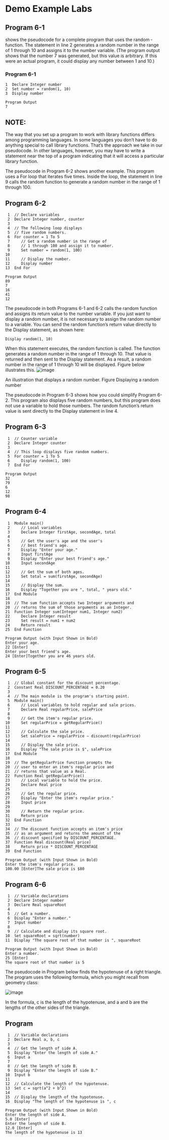 # Demo Example Labs

## Program 6-1 
shows the pseudocode for a complete program that uses the random ­function. The statement in line 2 generates a random number in the range of 1 through 10 and assigns it to the number variable. (The program output shows that the number 7 was generated, but this value is arbitrary. If this were an actual program, it could display any number between 1 and 10.)

### Program 6-1
```
1  Declare Integer number
2  Set number = random(1, 10)
3  Display number
```
```
Program Output
7
```
## NOTE:
The way that you set up a program to work with library functions differs among programming languages. In some languages you don’t have to do anything special to call library functions. That’s the approach we take in our pseudocode. In other languages, however, you may have to write a statement near the top of a program indicating that it will access a particular library function.

The pseudocode in Program 6-2 shows another example. This program uses a For loop that iterates five times. Inside the loop, the statement in line 9 calls the random function to generate a random number in the range of 1 through 100.

## Program 6-2
```
 1  // Declare variables
 2  Declare Integer number, counter
 3
 4  // The following loop displays
 5  // five random numbers.
 6  For counter = 1 To 5
 7     // Get a random number in the range of
 8     // 1 through 100 and assign it to number.
 9     Set number = random(1, 100)
10
11     // Display the number.
12     Display number
13  End For
```
```
Program Output
89
7
16
41
12
```
The pseudocode in both Programs 6-1 and 6-2 calls the random function and assigns its return value to the number variable. If you just want to display a random number, it is not necessary to assign the random number to a variable. You can send the random function’s return value directly to the Display statement, as shown here:
```
Display random(1, 10)
```
When this statement executes, the random function is called. The function generates a random number in the range of 1 through 10. That value is returned and then sent to the Display statement. As a result, a random number in the range of 1 through 10 will be displayed. Figure below illustrates this.
![image](https://user-images.githubusercontent.com/47218880/67445308-11146f80-f5d2-11e9-8535-c783fee5ef09.png)

An illustration that displays a random number.
Figure Displaying a random number

The pseudocode in Program 6-3 shows how you could simplify Program 6-2. This program also displays five random numbers, but this program does not use a variable to hold those numbers. The random function’s return value is sent directly to the Display statement in line 4.

## Program 6-3
```
 1  // Counter variable
 2  Declare Integer counter
 3
 4  // This loop displays five random numbers.
 5  For counter = 1 To 5
 6     Display random(1, 100)
 7  End For
 ```
 ```
Program Output
32
79
6
12
98
```
## Program 6-4
```
 1  Module main()
 2     // Local variables
 3     Declare Integer firstAge, secondAge, total
 4
 5     // Get the user's age and the user's
 6     // best friend's age.
 7     Display "Enter your age."
 8     Input firstAge
 9     Display "Enter your best friend's age."
10     Input secondAge
11
12     // Get the sum of both ages.
13     Set total = sum(firstAge, secondAge)
14
15     // Display the sum.
16     Display "Together you are ", total, " years old."
17  End Module
18
19  // The sum function accepts two Integer arguments and
20  // returns the sum of those arguments as an Integer.
21  Function Integer sum(Integer num1, Integer num2)
22     Declare Integer result
23     Set result = num1 + num2
24     Return result
25  End Function
```
```
Program Output (with Input Shown in Bold)
Enter your age.
22 [Enter]
Enter your best friend's age.
24 [Enter]Together you are 46 years old.
```
## Program 6-5
```
 1  // Global constant for the discount percentage.
 2  Constant Real DISCOUNT_PERCENTAGE = 0.20
 3
 4  // The main module is the program's starting point.
 5  Module main()
 6     // Local variables to hold regular and sale prices.
 7     Declare Real regularPrice, salePrice
 8
 9     // Get the item's regular price.
10     Set regularPrice = getRegularPrice()
11
12     // Calculate the sale price.
13     Set salePrice = regularPrice − discount(regularPrice)
14
15     // Display the sale price.
16     Display "The sale price is $", salePrice
17  End Module
18
19  // The getRegularPrice function prompts the
20  // user to enter an item's regular price and
21  // returns that value as a Real.
22  Function Real getRegularPrice()
23     // Local variable to hold the price.
24     Declare Real price
25
26     // Get the regular price.
27     Display "Enter the item's regular price."
28     Input price
29
30     // Return the regular price.
31     Return price
32  End Function
33
34  // The discount function accepts an item's price
35  // as an argument and returns the amount of the
36  // discount specified by DISCOUNT_PERCENTAGE.
37  Function Real discount(Real price)
38     Return price * DISCOUNT_PERCENTAGE
39  End Function
```
```
Program Output (with Input Shown in Bold)
Enter the item's regular price.
100.00 [Enter]The sale price is $80
```
## Program 6-6
```
 1  // Variable declarations
 2  Declare Integer number
 3  Declare Real squareRoot
 4
 5  // Get a number.
 6  Display "Enter a number."
 7  Input number
 8
 9  // Calculate and display its square root.
10  Set squareRoot = sqrt(number)
11  Display "The square root of that number is ", squareRoot
```
```
Program Output (with Input Shown in Bold)
Enter a number.
25 [Enter]
The square root of that number is 5
```
The pseudocode in Program below finds the hypotenuse of a right triangle. The program uses the following formula, which you might recall from geometry class:

![image](https://user-images.githubusercontent.com/47218880/67445868-18d51380-f5d4-11e9-971e-785e4932284a.png)

In the formula, c is the length of the hypotenuse, and a and b are the lengths of the other sides of the triangle.

## Program 
```
 1  // Variable declarations
 2  Declare Real a, b, c
 3
 4  // Get the length of side A.
 5  Display "Enter the length of side A."
 6  Input a
 7
 8  // Get the length of side B.
 9  Display "Enter the length of side B."
10  Input b
11
12  // Calculate the length of the hypotenuse.
13  Set c = sqrt(a^2 + b^2)
14
15  // Display the length of the hypotenuse.
16  Display "The length of the hypotenuse is ", c
```
```
Program Output (with Input Shown in Bold)
Enter the length of side A.
5.0 [Enter]
Enter the length of side B.
12.0 [Enter]
The length of the hypotenuse is 13
```
